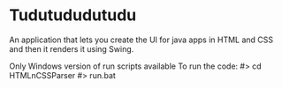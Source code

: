# Tudutududutudu
An application that lets you create the UI for java apps in HTML and CSS and then it renders it using Swing.

Only Windows version of run scripts available
To run the code:
#> cd HTMLnCSSParser
#> run.bat
